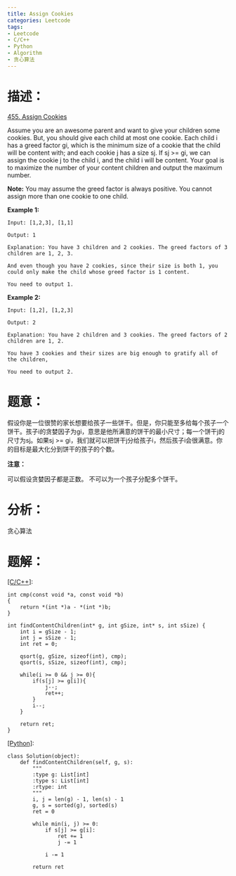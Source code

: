 ```yaml
---
title: Assign Cookies
categories: Leetcode
tags:
- Leetcode
- C/C++
- Python
- Algorithm
- 贪心算法
---
```


# 描述：
[455. Assign Cookies](https://leetcode.com/problems/assign-cookies/)

Assume you are an awesome parent and want to give your children some cookies. But, you should give each child at most one cookie. Each child i has a greed factor gi, which is the minimum size of a cookie that the child will be content with; and each cookie j has a size sj. If sj >= gi, we can assign the cookie j to the child i, and the child i will be content. Your goal is to maximize the number of your content children and output the maximum number.

**Note:**
You may assume the greed factor is always positive. 
You cannot assign more than one cookie to one child. 

**Example 1:** 
```
Input: [1,2,3], [1,1] 

Output: 1 

Explanation: You have 3 children and 2 cookies. The greed factors of 3 children are 1, 2, 3. 

And even though you have 2 cookies, since their size is both 1, you could only make the child whose greed factor is 1 content. 

You need to output 1. 
```

**Example 2:**
```
Input: [1,2], [1,2,3] 

Output: 2 

Explanation: You have 2 children and 3 cookies. The greed factors of 2 children are 1, 2. 

You have 3 cookies and their sizes are big enough to gratify all of the children, 

You need to output 2. 
```

# 题意：
假设你是一位很赞的家长想要给孩子一些饼干。但是，你只能至多给每个孩子一个饼干。孩子i的贪婪因子为gi，意思是他所满意的饼干的最小尺寸；每一个饼干j的尺寸为sj。如果sj >= gi，我们就可以把饼干j分给孩子i，然后孩子i会很满意。你的目标是最大化分到饼干的孩子的个数。

**注意：**

可以假设贪婪因子都是正数。
不可以为一个孩子分配多个饼干。

# 分析：
贪心算法

# 题解：
[\[C/C++\]](https://github.com/lightmen/leetcode/blob/master/c/greedy/assign-cookies.c):
```
int cmp(const void *a, const void *b)
{
    return *(int *)a - *(int *)b;
}

int findContentChildren(int* g, int gSize, int* s, int sSize) {
    int i = gSize - 1;
    int j = sSize - 1;
    int ret = 0;

    qsort(g, gSize, sizeof(int), cmp);
    qsort(s, sSize, sizeof(int), cmp);

    while(i >= 0 && j >= 0){
        if(s[j] >= g[i]){
            j--;
            ret++;
        }
        i--;
    }

    return ret;
}
```

[\[Python\]](https://github.com/lightmen/leetcode/blob/master/python/greedy/assign-cookies.py):
```
class Solution(object):
    def findContentChildren(self, g, s):
        """
        :type g: List[int]
        :type s: List[int]
        :rtype: int
        """
        i, j = len(g) - 1, len(s) - 1
        g, s = sorted(g), sorted(s)
        ret = 0

        while min(i, j) >= 0:
            if s[j] >= g[i]:
                ret += 1
                j -= 1

            i -= 1

        return ret
```

